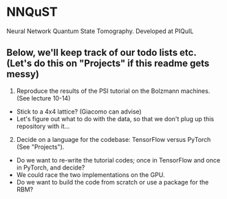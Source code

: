 # NNQuST
Neural Network Quantum State Tomography.  Developed at PIQuIL

## Below, we'll keep track of our todo lists etc. (Let's do this on "Projects" if this readme gets messy)

1. Reproduce the results of the PSI tutorial on the Bolzmann machines.  (See lecture 10-14)
- Stick to a 4x4 lattice?  (Giacomo can advise)
- Let's figure out what to do with the data, so that we don't plug up this repository with it...

2. Decide on a language for the codebase: TensorFlow versus PyTorch (See "Projects").  
- Do we want to re-write the tutorial codes; once in TensorFlow and once in PyTorch, and decide?
- We could race the two implementations on the GPU.
- Do we want to build the code from scratch or use a package for the RBM?
